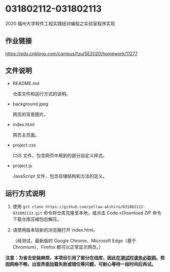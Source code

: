 # 031802112-031802113
2020 福州大学软件工程实践结对编程之实验室程序实现

## 作业链接

https://edu.cnblogs.com/campus/fzu/SE2020/homework/11277

## 文件说明
- README.md

  仓库文件和运行方式的说明。

- background.jpeg

  网页的背景图片。

- index.html

  网页主页面。

- project.css

  CSS 文件，包含网页中用到的部分自定义样式。

- project.js

  JavaScript 文件，包含存储结构和方法的定义。

## 运行方式说明

1. 使用 `git clone https://github.com/yellow-akihiro/031802112-031802113.git` 命令将仓库克隆至本地，或点击 Code->Download ZIP 命令下载仓库压缩包后解压。

2. 请使用版本较新的浏览器打开 index.html。

   （经测试，最新版的 Google Chrome、Microsoft Edge（基于 Chromium）、Firefox 都可以正常显示网页。）

**注意：为省去安装麻烦，本项目引用了部分在线库，因此<u>在测试时请务必联网</u>。若因网络不畅，出现界面加载失败或错位等问题，可耐心等待一段时间后再试。**

